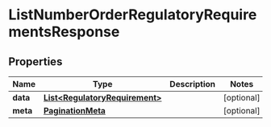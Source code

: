 

# ListNumberOrderRegulatoryRequirementsResponse


## Properties

Name | Type | Description | Notes
------------ | ------------- | ------------- | -------------
**data** | [**List&lt;RegulatoryRequirement&gt;**](RegulatoryRequirement.md) |  |  [optional]
**meta** | [**PaginationMeta**](PaginationMeta.md) |  |  [optional]



